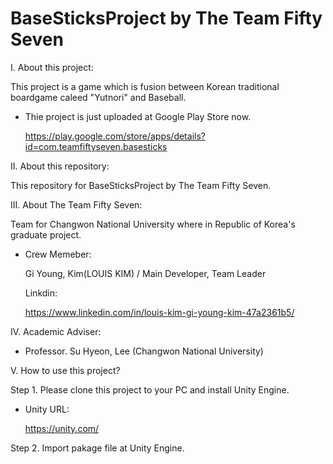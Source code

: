 # BaseSticksProject by The Team Fifty Seven

I. About this project:

This project is a game which is fusion between Korean traditional boardgame caleed "Yutnori" and Baseball.

 - Thie project is just uploaded at Google Play Store now.
 
   https://play.google.com/store/apps/details?id=com.teamfiftyseven.basesticks


II. About this repository:

This repository for BaseSticksProject by The Team Fifty Seven.

III. About The Team Fifty Seven:

Team for Changwon National University where in Republic of Korea's graduate project.

- Crew Memeber:

  Gi Young, Kim(LOUIS KIM) / Main Developer, Team Leader
  
  Linkdin:
  
  https://www.linkedin.com/in/louis-kim-gi-young-kim-47a2361b5/
  
 IV. Academic Adviser:

  - Professor. Su Hyeon, Lee (Changwon National University)
  
V. How to use this project?
  
 Step 1. Please clone this project to your PC and install Unity Engine.
 
 - Unity URL:
 
   https://unity.com/
 
 Step 2. Import pakage file at Unity Engine.
